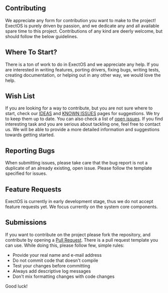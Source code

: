 ## Contributing
We appreciate any form for contribution you want to make to the project! ExectOS is purely driven by passion, and we
dedicate any and all available spare time to this project. Contributions of any kind are deerly welcome, but should
follow the below guidelines.

## Where To Start?
There is a ton of work to do in ExectOS and we appreciate any help. If you are interested in writing features,
porting drivers, fixing bugs, writing tests, creating documentation, or helping out in any other way, we would
love the help.

## Wish List
If you are looking for a way to contribute, but you are not sure where to start, check our [IDEAS](IDEAS.md) and
[KNOWN ISSUES](KNOWN_ISSUES.md) pages for suggestions. We try to keep them up to date. You can also check a list of
[open issues](https://git.codingworkshop.eu.org/xt-sys/exectos/issues). If you find interesting task and you are serious
about tackling one, feel free to contact us. We will be able to provide a more detailed information and suggestions
towards getting started.

## Reporting Bugs
When submitting issues, please take care that the bug report is not a duplicate of an already existing, open issue.
Please follow the template specified for issues.

## Feature Requests
ExectOS is currently in early development stage, thus we do not accept feature requests yet. We focus currently on the
system core components.

## Submissions
If you want to contribute on the project please fork the repository, and contribute by opening a 
[Pull Request](https://git.codingworkshop.eu.org/xt-sys/exectos/pulls). There is a pull request template you can use.
While doing this, please follow few, simple rules:
 * Provide your real name and e-mail address
 * Do not commit code that doesn't compile
 * Test your changes before committing
 * Always add descriptive log messages
 * Don't mix formatting changes with code changes

Good luck!
